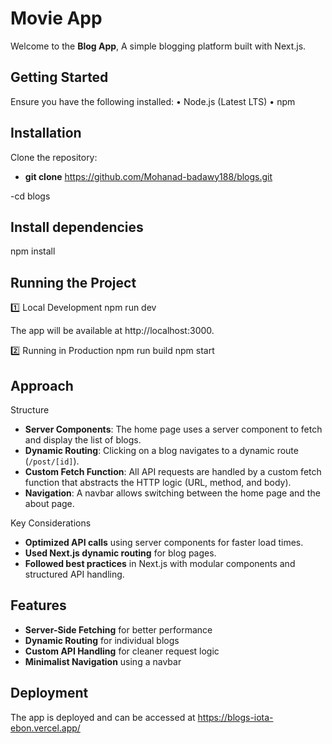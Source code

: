# Movie App

Welcome to the **Blog App**, A simple blogging platform built with Next.js.

## Getting Started

Ensure you have the following installed:
• Node.js (Latest LTS)
• npm

## Installation

Clone the repository:

- **git clone** https://github.com/Mohanad-badawy188/blogs.git

-cd blogs

## Install dependencies

npm install

## Running the Project

1️⃣ Local Development
npm run dev

The app will be available at http://localhost:3000.

2️⃣ Running in Production
npm run build
npm start

## Approach

Structure

- **Server Components**: The home page uses a server component to fetch and display the list of blogs.
- **Dynamic Routing**: Clicking on a blog navigates to a dynamic route (`/post/[id]`).
- **Custom Fetch Function**: All API requests are handled by a custom fetch function that abstracts the HTTP logic (URL, method, and body).
- **Navigation**: A navbar allows switching between the home page and the about page.

Key Considerations

- **Optimized API calls** using server components for faster load times.
- **Used Next.js dynamic routing** for blog pages.
- **Followed best practices** in Next.js with modular components and structured API handling.

## Features

- **Server-Side Fetching** for better performance
- **Dynamic Routing** for individual blogs
- **Custom API Handling** for cleaner request logic
- **Minimalist Navigation** using a navbar

## Deployment

The app is deployed and can be accessed at https://blogs-iota-ebon.vercel.app/
